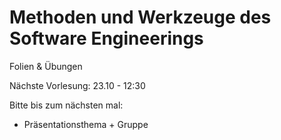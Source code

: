 # Methoden und Werkzeuge des Software Engineerings

Folien & Übungen

Nächste Vorlesung: 23.10 - 12:30

Bitte bis zum nächsten mal:
- Präsentationsthema + Gruppe
